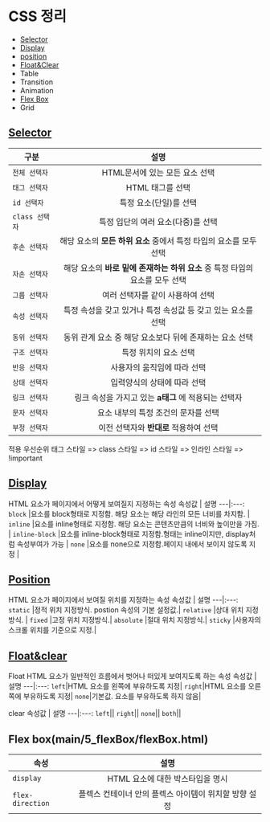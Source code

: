 
# CSS 정리

- [Selector](#selector)
- [Display](#display)
- [position](#position)
- [Float&Clear](#float&clear)
- Table
- Transition
- Animation
- [Flex Box](#flex-box)
- Grid

## [Selector](main/1_selector/selector.html)
구분 | 설명 
---|:---:
`전체 선택자` | HTML문서에 있는 모든 요소 선택| 
`태그 선택자` | HTML 태그를 선택| 
`id 선택자`    | 특정 요소(단일)를 선택| 
`class 선택자`| 특정 입단의 여러 요소(다중)를 선택 | 
`후손 선택자` | 해당 요소의 __모든 하위 요소__ 중에서 특정 타입의 요소를 모두 선택| 
`자손 선택자` | 해당 요소의 __바로 밑에 존재하는 하위 요소__ 중 특정 타입의 요소를 모두 선택| 
`그룹 선택자` | 여러 선택자를 같이 사용하여 선택 | 
`속성 선택자` | 특정 속성을 갖고 있거나 특정 속성값 등 갖고 있는 요소를 선택| 
`동위 선택자` | 동위 관계 요소 중 해당 요소보다 뒤에 존재하는 요소 선택| 
`구조 선택자` | 특정 위치의 요소 선택 | 
`반응 선택자` | 사용자의 움직임에 따라 선택| 
`상태 선택자` | 입력양식의 상태에 따라 선택 | 
`링크 선택자` | 링크 속성을 가지고 있는 __a태그__ 에 적용되는 선택자| 
`문자 선택자` | 요소 내부의 특정 조건의 문자를 선택 | 
`부정 선택자` | 이전 선택자와 __반대로__ 적용하여 선택 | 

적용 우선순위
태그 스타일 => class 스타일 => id 스타일 => 인라인 스타일 => !important

## [Display](main/2_display/display.html)
HTML 요소가 페이지에서 어떻게 보여질지 지정하는 속성
속성값 | 설명 
---|:---:
`block` |요소를 block형태로 지정함. 해당 요소는 해당 라인의 모든 너비를 차지함. |
`inline` |요소를 inline형태로 지정함. 해당 요소는 콘텐츠만큼의 너비와 높이만을 가짐.  |
`inline-block` |요소를 inline-block형태로 지정함.형태는 inline이지만, display처럼 속성부여가 가능  |
`none` |요소를 none으로 지정함.페이지 내에서 보이지 않도록 지정 |

## [Position](main/3_position/position.html)
HTML 요소가 페이지에서 보여질 위치를 지정하는 속성
속성값 | 설명
---|:---:
`static` |정적 위치 지정방식. postion 속성의 기본 설정값.|
`relative` |상대 위치 지정방식. |
`fixed` |고정 위치 지정방식.|
`absolute` |절대 위치 지정방식.|
`sticky` |사용자의 스크롤 위치를 기준으로 지정.|

## [Float&clear](main/4_float/float.html)

Float
HTML 요소가 일반적인 흐름에서 벗어나 떠있게 보여지도록 하는 속성
속성값 | 설명
---|:---:
`left`|HTML 요소를 왼쪽에 부유하도록 지정|
`right`|HTML 요소를 오른쪽에 부유하도록 지정|
`none`|기본값. 요소를 부유하도록 하지 않음|

clear
속성값 | 설명
---|:---:
`left`||
`right`||
`none`||
`both`||

## Flex box(main/5_flexBox/flexBox.html)
속성 | 설명 
---|:---:
`display`        | HTML 요소에 대한 박스타입을 명시 | 
`flex-direction` | 플렉스 컨테이너 안의 플렉스 아이템이 위치할 방향 설정 |

